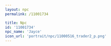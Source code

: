 ```yaml
---
layout: npc
permalink: /11001734

title: Npc
id: '11001734'
npc_name: 'Jayce'
icon_url: 'portrait/npc/11000516_trader2_p.png'
---
```

